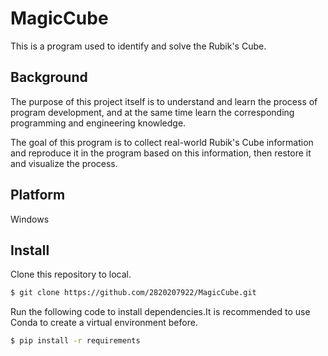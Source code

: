 # MagicCube
This is a program used to identify and solve the Rubik's Cube.

## Background
The purpose of this project itself is to understand and learn the process of program development, and at the same time learn the corresponding programming and engineering knowledge.

The goal of this program is to collect real-world Rubik's Cube information and reproduce it in the program based on this information, then restore it and visualize the process.

## Platform
Windows

## Install
Clone this repository to local.

```sh
$ git clone https://github.com/2820207922/MagicCube.git
```

Run the following code to install dependencies.It is recommended to use Conda to create a virtual environment before.

```sh
$ pip install -r requirements
```
